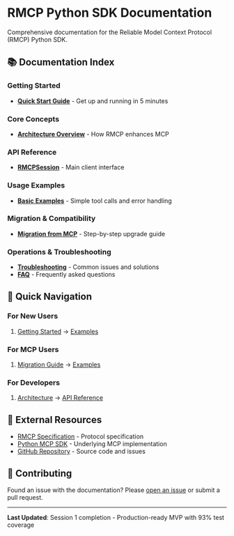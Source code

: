 # RMCP Python SDK Documentation

Comprehensive documentation for the Reliable Model Context Protocol (RMCP) Python SDK.

## 📚 Documentation Index

### Getting Started
- [**Quick Start Guide**](getting-started.md) - Get up and running in 5 minutes

### Core Concepts
- [**Architecture Overview**](architecture.md) - How RMCP enhances MCP

### API Reference
- [**RMCPSession**](api/rmcp-session.md) - Main client interface

### Usage Examples
- [**Basic Examples**](examples/basic.md) - Simple tool calls and error handling

### Migration & Compatibility
- [**Migration from MCP**](migration.md) - Step-by-step upgrade guide

### Operations & Troubleshooting
- [**Troubleshooting**](troubleshooting.md) - Common issues and solutions
- [**FAQ**](faq.md) - Frequently asked questions

## 🎯 Quick Navigation

### For New Users
1. [Getting Started](getting-started.md) → [Examples](examples/basic.md)

### For MCP Users  
1. [Migration Guide](migration.md) → [Examples](examples/basic.md)

### For Developers
1. [Architecture](architecture.md) → [API Reference](api/rmcp-session.md)

## 🔗 External Resources

- [RMCP Specification](../../mvp-spec.md) - Protocol specification
- [Python MCP SDK](https://github.com/modelcontextprotocol/python-sdk) - Underlying MCP implementation
- [GitHub Repository](https://github.com/reliable-mcp-draft/rmcp-python) - Source code and issues

## 📝 Contributing

Found an issue with the documentation? Please [open an issue](https://github.com/reliable-mcp-draft/rmcp-python/issues) or submit a pull request.

---

**Last Updated**: Session 1 completion - Production-ready MVP with 93% test coverage